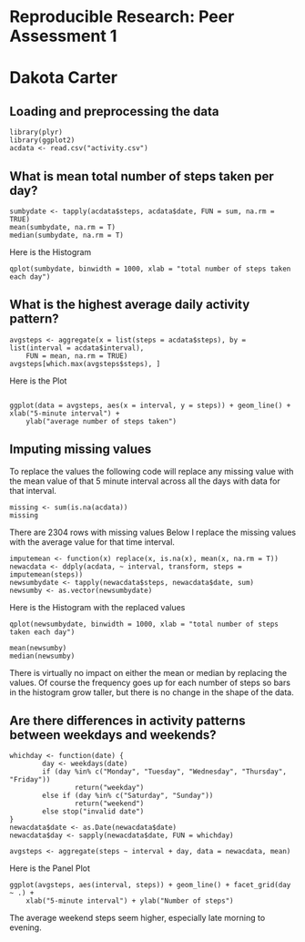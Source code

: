 # Reproducible Research: Peer Assessment 1
# Dakota Carter


## Loading and preprocessing the data
```{r}
library(plyr)
library(ggplot2)
acdata <- read.csv("activity.csv")
```


## What is mean total number of steps taken per day?
```{r}
sumbydate <- tapply(acdata$steps, acdata$date, FUN = sum, na.rm = TRUE)
mean(sumbydate, na.rm = T)
median(sumbydate, na.rm = T)

```

Here is the Histogram

```{r fig.width=7, fig.height=7, fig.path='figures'}
qplot(sumbydate, binwidth = 1000, xlab = "total number of steps taken each day")
```


## What is the highest average daily activity pattern?
```{r}
avgsteps <- aggregate(x = list(steps = acdata$steps), by = list(interval = acdata$interval), 
    FUN = mean, na.rm = TRUE)
avgsteps[which.max(avgsteps$steps), ]
```

Here is the Plot
```{r fig.width=7, fig.height=7, fig.path='figures'}

ggplot(data = avgsteps, aes(x = interval, y = steps)) + geom_line() + xlab("5-minute interval") + 
    ylab("average number of steps taken")
```



## Imputing missing values
To replace the values the following code will replace any missing value with the mean value of that 5
minute interval across all the days with data for that interval. 
```{r}
missing <- sum(is.na(acdata))
missing
```
There are 2304 rows with missing values
Below I replace the missing values with the average value for that time interval.

```{r}
imputemean <- function(x) replace(x, is.na(x), mean(x, na.rm = T))
newacdata <- ddply(acdata, ~ interval, transform, steps = imputemean(steps))
newsumbydate <- tapply(newacdata$steps, newacdata$date, sum)
newsumby <- as.vector(newsumbydate)
```

Here is the Histogram with the replaced values
```{r fig.width=7, fig.height=7, fig.path='figures'}
qplot(newsumbydate, binwidth = 1000, xlab = "total number of steps taken each day")
```

```{r}
mean(newsumby)
median(newsumby)
```

There is virtually no impact on either the mean or median by replacing the values. Of course
the frequency goes up for each number of steps so bars in the histogram grow taller, but there
is no change in the shape of the data. 


## Are there differences in activity patterns between weekdays and weekends?

```{r}
whichday <- function(date) {
        day <- weekdays(date)
        if (day %in% c("Monday", "Tuesday", "Wednesday", "Thursday", "Friday"))
                return("weekday") 
        else if (day %in% c("Saturday", "Sunday"))
                return("weekend")
        else stop("invalid date")
}
newacdata$date <- as.Date(newacdata$date)
newacdata$day <- sapply(newacdata$date, FUN = whichday)

avgsteps <- aggregate(steps ~ interval + day, data = newacdata, mean)
```

Here is the Panel Plot
```{r fig.height=7, fig.width=7, fig.path='figures'}
ggplot(avgsteps, aes(interval, steps)) + geom_line() + facet_grid(day ~ .) + 
    xlab("5-minute interval") + ylab("Number of steps")
```

The average weekend steps seem higher, especially late morning to evening. 